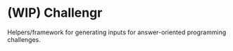 # (WIP) Challengr

Helpers/framework for generating inputs for answer-oriented programming
challenges.
